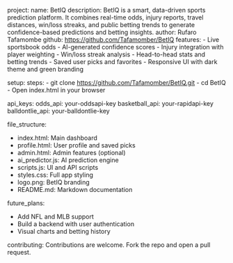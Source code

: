 project:
  name: BetIQ
  description: 
    BetIQ is a smart, data-driven sports prediction platform. 
    It combines real-time odds, injury reports, travel distances, win/loss streaks, 
    and public betting trends to generate confidence-based predictions and betting insights.
  author: Rufaro Tafamombe
  github: https://github.com/Tafamomber/BetIQ
  features:
    - Live sportsbook odds
    - AI-generated confidence scores
    - Injury integration with player weighting
    - Win/loss streak analysis
    - Head-to-head stats and betting trends
    - Saved user picks and favorites
    - Responsive UI with dark theme and green branding

setup:
  steps:
    - git clone https://github.com/Tafamomber/BetIQ.git
    - cd BetIQ
    - Open index.html in your browser

api_keys:
  odds_api: your-oddsapi-key
  basketball_api: your-rapidapi-key
  balldontlie_api: your-balldontlie-key

file_structure:
  - index.html: Main dashboard
  - profile.html: User profile and saved picks
  - admin.html: Admin features (optional)
  - ai_predictor.js: AI prediction engine
  - scripts.js: UI and API scripts
  - styles.css: Full app styling
  - logo.png: BetIQ branding
  - README.md: Markdown documentation

future_plans:
  - Add NFL and MLB support
  - Build a backend with user authentication
  - Visual charts and betting history

contributing: 
  Contributions are welcome. Fork the repo and open a pull request.
